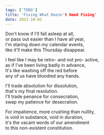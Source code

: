 ```yaml
---
tags: ['TODO']
title: 'Fixing What Doesn't Need Fixing'
date: 2023-10-02
---
```


Don't know if I'll fall asleep at all,  
or pass out easier than I have all year,  
I'm staring down my calendar events,  
like it'll make this Thursday disappear.

I feel like I may be retro- and not pro- active,  
as if I've been living badly in advance,  
It's like washing off the red before  
any of us have bloodied any hands.

I'll trade absolution for dissolution,  
that's my final resolution.  
I'll trade penance for consecration,  
swap my patience for desecration.

For impatience, more crushing than nullity,  
is void in substance, void in duration,  
it's the vacant words of our amendment  
to this non-existent constitution.
